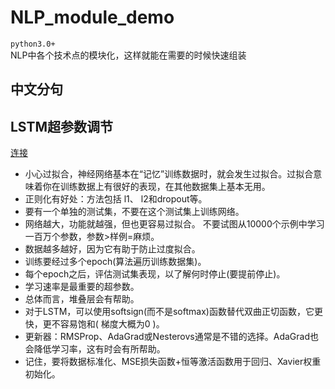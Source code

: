 # NLP_module_demo
`python3.0+`  
NLP中各个技术点的模块化，这样就能在需要的时候快速组装
## 中文分句
## LSTM超参数调节
[连接](https://zhuanlan.zhihu.com/p/55671493)
- 小心过拟合，神经网络基本在“记忆”训练数据时，就会发生过拟合。过拟合意味着你在训练数据上有很好的表现，在其他数据集上基本无用。
- 正则化有好处：方法包括 l1、 l2和dropout等。
- 要有一个单独的测试集，不要在这个测试集上训练网络。
- 网络越大，功能就越强，但也更容易过拟合。 不要试图从10000个示例中学习一百万个参数，参数>样例=麻烦。
- 数据越多越好，因为它有助于防止过度拟合。
- 训练要经过多个epoch(算法遍历训练数据集)。
- 每个epoch之后，评估测试集表现，以了解何时停止(要提前停止)。
- 学习速率是最重要的超参数。
- 总体而言，堆叠层会有帮助。
- 对于LSTM，可以使用softsign(而不是softmax)函数替代双曲正切函数，它更快，更不容易饱和( 梯度大概为0 )。
- 更新器：RMSProp、AdaGrad或Nesterovs通常是不错的选择。AdaGrad也会降低学习率，这有时会有所帮助。
- 记住，要将数据标准化、MSE损失函数+恒等激活函数用于回归、Xavier权重初始化。

